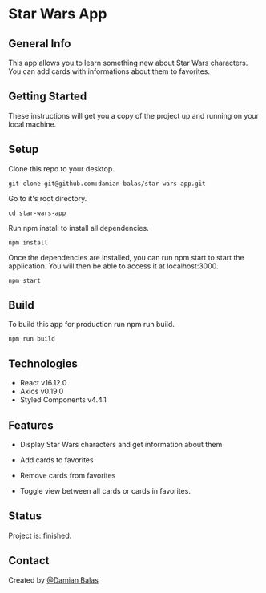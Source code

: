 # Star Wars App

## General Info

This app allows you to learn something new about Star Wars characters. You can add cards with informations about them to favorites.

## Getting Started

These instructions will get you a copy of the project up and running on your local machine.

## Setup

Clone this repo to your desktop.

    git clone git@github.com:damian-balas/star-wars-app.git

Go to it's root directory.

    cd star-wars-app

Run npm install to install all dependencies.

    npm install

Once the dependencies are installed, you can run npm start to start the application. You will then be able to access it at localhost:3000.

    npm start

## Build

To build this app for production run npm run build.

    npm run build

## Technologies

- React v16.12.0
- Axios v0.19.0
- Styled Components v4.4.1

## Features

- Display Star Wars characters and get information about them

- Add cards to favorites

- Remove cards from favorites

- Toggle view between all cards or cards in favorites.

## Status

Project is: finished.

## Contact

Created by [@Damian Balas](https://github.com/damian-balas/)
